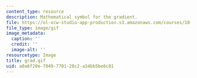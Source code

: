 ```yaml
---
content_type: resource
description: Mathematical symbol for the gradient.
file: https://ol-ocw-studio-app-production.s3.amazonaws.com/courses/18-013a-calculus-with-applications-spring-2005/a0a6f20e7049770128c2a34bb5be6c01_grad.gif
file_type: image/gif
image_metadata:
  caption: ''
  credit: ''
  image-alt: ''
resourcetype: Image
title: grad.gif
uid: a0a6f20e-7049-7701-28c2-a34bb5be6c01
---
```

